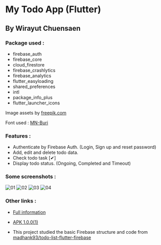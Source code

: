 # My Todo App (Flutter)
## By Wirayut Chuensaen

### Package used :
- firebase_auth
- firebase_core
- cloud_firestore
- firebase_crashlytics
- firebase_analytics
- flutter_easyloading
- shared_preferences
- intl
- package_info_plus
- flutter_launcher_icons

Image assets by [freepik.com](https://www.freepik.com/)

Font used : [MN-Buri](https://www.f0nt.com/release/mn-buri)
### Features :
- Authenticate by Firebase Auth. (Login, Sign up and reset password)
- Add, edit and delete todo data.
- Check todo task [✔]
- Display todo status. (Ongoing, Completed and Timeout)
### Some screenshots :
![01](doc/splash_screen.jpg)
![02](doc/login_screen.jpg)
![03](doc/signup_screen.jpg)
![04](doc/main_screen.jpg)

### Other links :
- [Full information](https://wirayut-chuensaen.github.io/WorksPage)

- [APK 1.0.0(1)](https://drive.google.com/file/d/1sC3cpS2DNlcn-sXbUo77BwRwh-f6IxUH/view?usp=sharing)

- This project studied the basic Firebase structure and code from [madhank93/todo-list-flutter-firebase](https://github.com/madhank93/todo-list-flutter-firebase)